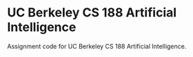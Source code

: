 # UC Berkeley CS 188 Artificial Intelligence
Assignment code for UC Berkeley CS 188 Artificial Intelligence.
